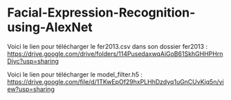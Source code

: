 # Facial-Expression-Recognition-using-AlexNet

Voici le lien pour télécharger le fer2013.csv dans son dossier fer2013 :
https://drive.google.com/drive/folders/114PusedaxwqAiGoB61SkhGHHPHrnDjyc?usp=sharing

Voici le lien pour télécharger le model_filter.h5 :
https://drive.google.com/file/d/1TKwEpOf29hxPLHhDzdyq1uGnCUvKjq5n/view?usp=sharing
